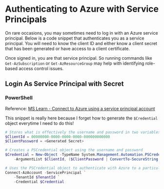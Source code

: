 # Authenticating to Azure with Service Principals

On rare occasions, you may sometimes need to log in with an Azure service principal. Below is a code snippet that authenticates you as a service principal. You will need to know the client ID and either know a client secret that has been generated or have access to a client certificate. 
<!--more-->

Once signed in, you are that service principal. So running commands like `Get-AzSubscription` or `Get-AzResourceGroup` may help with identifying role-based access control issues.

## Login As Service Principal with Secret

### PowerShell

Reference: [MS Learn - Connect to Azure using a service principal account](https://learn.microsoft.com/en-us/powershell/module/az.accounts/connect-azaccount#example-3-connect-to-azure-using-a-service-principal-account)

This snippet is really here because I forget how to generate the `$Credential` object everytime I need to do this!

```powershell
# Stores what is effectively the username and password in two variables.
$ClientId = 00000000-0000-0000-0000-000000000000
$ClientPassword = <Generated Secret>

# Creates a PSCredential object using the username and password
$Credential = New-Object -TypeName System.Management.Automation.PSCredential `
	-ArgumentList $ClientId, ($ClientPassword | ConvertTo-SecureString -AsPlainText)

# Uses the PSCredential object to authenticate with Azure to a particular Azure tenant
Connect-AzAccount -ServicePrincipal `
	-TenantId $TenantId `
	-Credential $Credential
```

